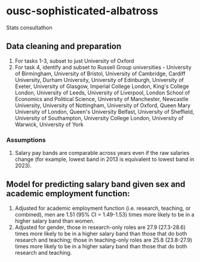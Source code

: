 # ousc-sophisticated-albatross
Stats consultathon

## Data cleaning and preparation

1. For tasks 1-3, subset to just University of Oxford
2. For task 4, identify and subset to Russell Group universities - University of Birmingham, University of Bristol, University of Cambridge, Cardiff University, Durham University, University of Edinburgh, University of Exeter, University of Glasgow, Imperial College London, King's College London, University of Leeds, University of Liverpool, London School of Economics and Political Science, University of Manchester, Newcastle University, University of Nottingham, University of Oxford, Queen Mary University of London, Queen's University Belfast, University of Sheffield, University of Southampton, University College London, University of Warwick, University of York

### Assumptions

1. Salary pay bands are comparable across years even if the raw salaries change (for example, lowest band in 2013 is equivalent to lowest band in 2023).

## Model for predicting salary band given sex and academic employment function:

1. Adjusted for academic employment function (i.e. research, teaching, or combined), men are 1.51 (95\% CI = 1.49-1.53) times more likely to be in a higher salary band than women.
2. Adjusted for gender, those in research-only roles are 27.9 (27.3-28.6) times more likely to be in a higher salary band than those that do both research and teaching; those in teaching-only roles are 25.8 (23.8-27.9) times more likely to be in a higher salary band than those that do both research and teaching.  




